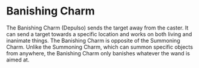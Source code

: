 # Banishing Charm  
The Banishing Charm (Depulso) sends the target away from the caster. It can send a target towards a specific location and works on both living and inanimate things. The Banishing Charm is opposite of the Summoning Charm. Unlike the Summoning Charm, which can summon specific objects from anywhere, the Banishing Charm only banishes whatever the wand is aimed at.  
  
